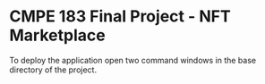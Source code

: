 # CMPE 183 Final Project - NFT Marketplace

To deploy the application open two command windows in the base directory of the project.
